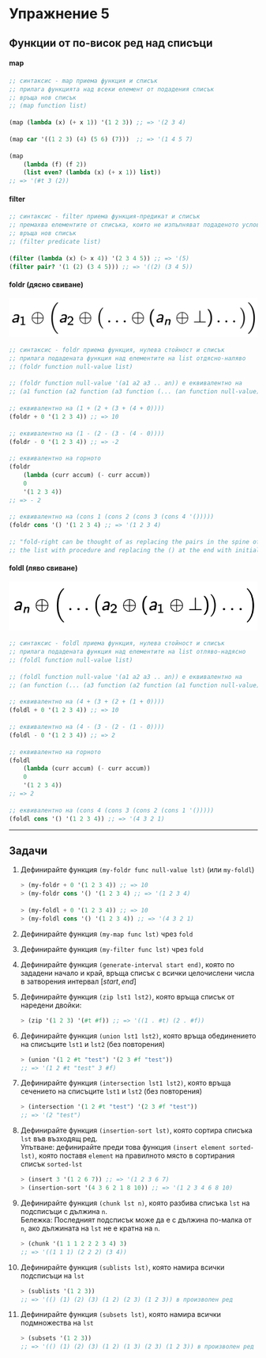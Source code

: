 # Упражнение 5

## Функции от по-висок ред над списъци

#### map

```scheme
;; синтаксис - map приема функция и списък
;; прилага функцията над всеки елемент от подадения списък
;; връща нов списък
;; (map function list)

(map (lambda (x) (+ x 1)) '(1 2 3)) ;; => '(2 3 4)

(map car '((1 2 3) (4) (5 6) (7)))  ;; => '(1 4 5 7)

(map
    (lambda (f) (f 2))
    (list even? (lambda (x) (+ x 1)) list))
;; => '(#t 3 (2))
```

#### filter

```scheme
;; синтаксис - filter приема функция-предикат и списък
;; премахва елементите от списъка, които не изпълняват подаденото условие
;; връща нов списък
;; (filter predicate list)

(filter (lambda (x) (> x 4)) '(2 3 4 5)) ;; => '(5)
(filter pair? '(1 (2) (3 4 5))) ;; => '((2) (3 4 5))
```

#### foldr (дясно свиване)

![foldr](./foldr.png)

```scheme
;; синтаксис - foldr приема функция, нулева стойност и списък
;; прилага подадената функция над елементите на list отдясно-наляво
;; (foldr function null-value list)

;; (foldr function null-value '(a1 a2 a3 .. an)) е еквивалентно на
;; (a1 function (a2 function (a3 function (... (an function null-value)))))

;; еквивалентно на (1 + (2 + (3 + (4 + 0))))
(foldr + 0 '(1 2 3 4)) ;; => 10

;; еквивалентно на (1 - (2 - (3 - (4 - 0))))
(foldr - 0 '(1 2 3 4)) ;; => -2

;; еквивалентно на горното
(foldr
    (lambda (curr accum) (- curr accum))
    0
    '(1 2 3 4))
;; => - 2

;; еквивалентно на (cons 1 (cons 2 (cons 3 (cons 4 '()))))
(foldr cons '() '(1 2 3 4) ;; => '(1 2 3 4)

;; "fold-right can be thought of as replacing the pairs in the spine of  
;; the list with procedure and replacing the () at the end with initial"
```

#### foldl (ляво свиване)

![foldl](./foldl-racket.png)

```scheme
;; синтаксис - foldl приема функция, нулева стойност и списък
;; прилага подадената функция над елементите на list отляво-надясно
;; (foldl function null-value list)

;; (foldl function null-value '(a1 a2 a3 .. an)) е еквивалентно на
;; (an function (... (a3 function (a2 function (a1 function null-value)))))

;; еквивалентно на (4 + (3 + (2 + (1 + 0))))
(foldl + 0 '(1 2 3 4)) ;; => 10

;; еквивалентно на (4 - (3 - (2 - (1 - 0))))
(foldl - 0 '(1 2 3 4)) ;; => 2

;; еквивалентно на горното
(foldl
    (lambda (curr accum) (- curr accum))
    0
    '(1 2 3 4))
;; => 2

;; еквивалентно на (cons 4 (cons 3 (cons 2 (cons 1 '()))))
(foldl cons '() '(1 2 3 4)) ;; => '(4 3 2 1)
```

---

## Задачи

1. Дефинирайте функция `(my-foldr func null-value lst)` (или `my-foldl`)

    ```scheme
    > (my-foldr + 0 '(1 2 3 4)) ;; => 10
    > (my-foldr cons '() '(1 2 3 4) ;; => '(1 2 3 4)

    > (my-foldl + 0 '(1 2 3 4)) ;; => 10
    > (my-foldl cons '() '(1 2 3 4)) ;; => '(4 3 2 1)
    ```

2. Дефинирайте функция `(my-map func lst)` чрез `fold`

3. Дефинирайте функция `(my-filter func lst)` чрез `fold`

4. Дефинирайте функция `(generate-interval start end)`, която по зададени начало и край, връща списък с всички целочислени числа в затворения интервал $[start, end]$

5. Дефинирайте функция `(zip lst1 lst2)`, която връща списък от наредени двойки:

    ```scheme
    > (zip '(1 2 3) '(#t #f)) ;; => '((1 . #t) (2 . #f))
    ```

6. Дефинирайте функция `(union lst1 lst2)`, която връща обединението на списъците `lst1` и `lst2` (без повторения)

    ```scheme
    > (union '(1 2 #t "test") '(2 3 #f "test"))
    ;; => '(1 2 #t "test" 3 #f)
    ```

7. Дефинирайте функция `(intersection lst1 lst2)`, която връща сечението на списъците `lst1` и `lst2` (без повторения)
    
    ```scheme
    > (intersection '(1 2 #t "test") '(2 3 #f "test"))
    ;; => '(2 "test")
    ```

8. Дефинирайте функция `(insertion-sort lst)`, която сортира списъка `lst` във възходящ ред.  
Упътване: дефинирайте преди това функция `(insert element sorted-lst)`, която поставя `element` на правилното място в сортирания списък `sorted-lst`
    
    ```scheme
    > (insert 3 '(1 2 6 7)) ;; => '(1 2 3 6 7)
    > (insertion-sort '(4 3 6 2 1 8 10)) ;; => '(1 2 3 4 6 8 10)
    ```

9. Дефинирайте функция `(chunk lst n)`, която разбива списъка `lst` на подсписъци с дължина `n`.  
Бележка: Последният подсписък може да е с дължина по-малка от `n`, ако дължината на `lst` не е кратна на `n`.

    ```scheme
    > (chunk '(1 1 1 2 2 2 3 4) 3)
    ;; => '((1 1 1) (2 2 2) (3 4))
    ```

10. Дефинирайте функция `(sublists lst)`, която намира всички подсписъци на `lst`

    ```scheme
    > (sublists '(1 2 3))
    ;; => '(() (1) (2) (3) (1 2) (2 3) (1 2 3)) в произволен ред
    ```

11. Дефинирайте функция `(subsets lst)`, която намира всички подмножества на `lst`

    ```scheme
    > (subsets '(1 2 3))
    ;; => '(() (1) (2) (3) (1 2) (1 3) (2 3) (1 2 3)) в произволен ред
    ```